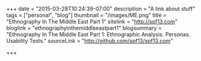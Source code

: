 +++
date = "2015-03-28T10:24:39-07:00"
description = "A link about stuff"
tags = ["personal", "blog"]
thumbnail = "/images/ME.png"
title = "Ethnography In The Middle East Part 1"
sitelink = "http://spf13.com"
bloglink = "ethnographyinthemiddleeastpart1"
blogsummary = "Ethnography In The Middle East Part 1: Ethnographic Analysis. Personas. Usability Tests."
sourceLink = "http://github.com/spf13/spf13.com"

+++


